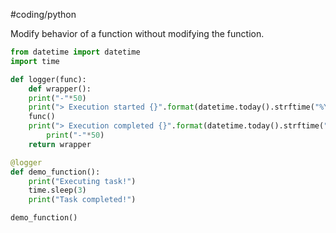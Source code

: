 #coding/python 

Modify behavior of a function without modifying the function.

```python
from datetime import datetime
import time

def logger(func):
	def wrapper():
	print("-"*50)
	print("> Execution started {}".format(datetime.today().strftime("%Y-%m-%d %H:%M:%S")))
	func()
	print("> Execution completed {}".format(datetime.today().strftime("%Y-%m-%d %H:%M:%S")))
		print("-"*50)
	return wrapper

@logger
def demo_function():
	print("Executing task!")
	time.sleep(3)
	print("Task completed!")

demo_function()

```